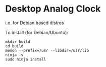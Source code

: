 # Desktop Analog Clock

i.e. for Debian based distros

To install (for Debian/Ubuntu):

    mkdir build
    cd build
    meson --prefix=/usr --libdir=/usr/lib
    ninja -v
    sudo ninja install

